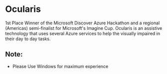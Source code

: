 # Ocularis
1st Place Winner of the Microsoft Discover Azure Hackathon and a regional (Americas) semi-finalist for Microsoft's Imagine Cup. Ocularis is an assistive technology that uses several Azure services to help the visually impaired in their day to day tasks.

## Note:

* Please Use Windows for maximum experience 
